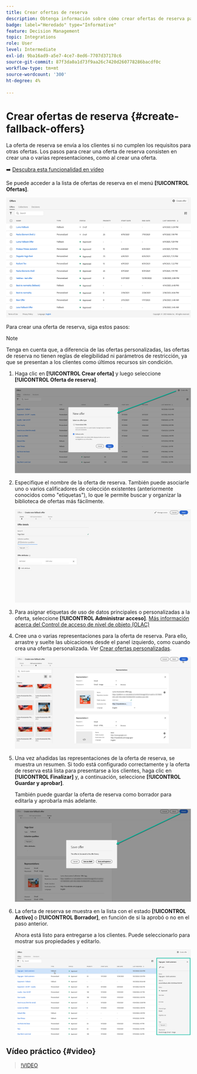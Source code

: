 ```yaml
---
title: Crear ofertas de reserva
description: Obtenga información sobre cómo crear ofertas de reserva para mostrarlas a los clientes que no cumplen los requisitos para ninguna oferta
badge: label="Heredado" type="Informative"
feature: Decision Management
topic: Integrations
role: User
level: Intermediate
exl-id: 9ba16ad9-a5e7-4ce7-8ed6-7707d37178c6
source-git-commit: 87f3da0a1d73f9aa26c7420d260778286bacdf0c
workflow-type: tm+mt
source-wordcount: '300'
ht-degree: 4%

---
```


# Crear ofertas de reserva {#create-fallback-offers}

La oferta de reserva se envía a los clientes si no cumplen los requisitos para otras ofertas. Los pasos para crear una oferta de reserva consisten en crear una o varias representaciones, como al crear una oferta.

➡️ [Descubra esta funcionalidad en vídeo](#video)

Se puede acceder a la lista de ofertas de reserva en el menú **[!UICONTROL Ofertas]**.

![](../assets/offers_list.png)

Para crear una oferta de reserva, siga estos pasos:

>[!NOTE]
>
>Tenga en cuenta que, a diferencia de las ofertas personalizadas, las ofertas de reserva no tienen reglas de elegibilidad ni parámetros de restricción, ya que se presentan a los clientes como últimos recursos sin condición.

1. Haga clic en **[!UICONTROL Crear oferta]** y luego seleccione **[!UICONTROL Oferta de reserva]**.

   ![](../assets/create_fallback.png)

1. Especifique el nombre de la oferta de reserva. También puede asociarle uno o varios calificadores de colección existentes (anteriormente conocidos como &quot;etiquetas&quot;), lo que le permite buscar y organizar la biblioteca de ofertas más fácilmente.

   ![](../assets/fallback_details.png)

1. Para asignar etiquetas de uso de datos principales o personalizadas a la oferta, seleccione **[!UICONTROL Administrar acceso]**. [Más información acerca del Control de acceso de nivel de objeto (OLAC)](../../administration/object-based-access.md)

1. Cree una o varias representaciones para la oferta de reserva. Para ello, arrastre y suelte las ubicaciones desde el panel izquierdo, como cuando crea una oferta personalizada. Ver [Crear ofertas personalizadas](../offer-library/creating-personalized-offers.md).

   ![](../assets/fallback_content.png)

1. Una vez añadidas las representaciones de la oferta de reserva, se muestra un resumen. Si todo está configurado correctamente y la oferta de reserva está lista para presentarse a los clientes, haga clic en **[!UICONTROL Finalizar]** y, a continuación, seleccione **[!UICONTROL Guardar y aprobar]**.

   También puede guardar la oferta de reserva como borrador para editarla y aprobarla más adelante.

   ![](../assets/fallback_review.png)

1. La oferta de reserva se muestra en la lista con el estado **[!UICONTROL Activo]** o **[!UICONTROL Borrador]**, en función de si la aprobó o no en el paso anterior.

   Ahora está listo para entregarse a los clientes. Puede seleccionarlo para mostrar sus propiedades y editarlo. <!-- no suppression? -->

   ![](../assets/fallback_created.png)

## Vídeo práctico {#video}

>[!VIDEO](https://video.tv.adobe.com/v/329383?quality=12)

